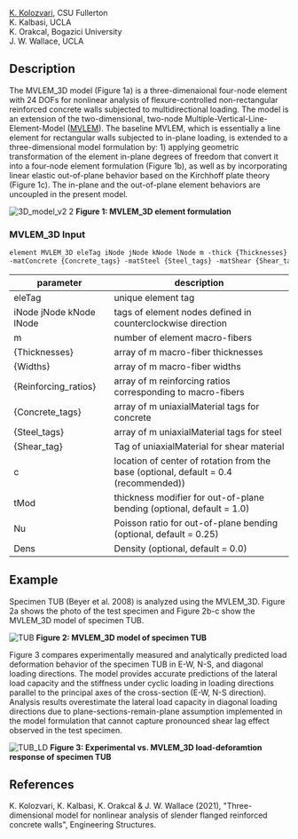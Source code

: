 [K. Kolozvari](mailto:kkolozvari@fullerton.edu), CSU Fullerton<br/>
K. Kalbasi, UCLA<br/>
K. Orakcal, Bogazici University<br/>
J. W. Wallace, UCLA<br/>

## Description

The MVLEM_3D model (Figure 1a) is a three-dimenaional four-node element with 24 DOFs for nonlinear analysis of flexure-controlled non-rectangular reinforced concrete walls subjected to multidirectional loading. The model is an extension of the two-dimensional, two-node Multiple-Vertical-Line-Element-Model ([MVLEM](https://opensees.berkeley.edu/wiki/index.php/MVLEM_-_Multiple-Vertical-Line-Element-Model_for_RC_Walls)). The baseline MVLEM, which is essentially a line element for rectangular walls subjected to in-plane loading, is extended to a three-dimensional model formulation by: 1) applying geometric transformation of the element in-plane degrees of freedom that convert it into a four-node element formulation (Figure 1b), as well as by incorporating linear elastic out-of-plane behavior based on the Kirchhoff plate theory (Figure 1c). The in-plane and the out-of-plane element behaviors are uncoupled in the present model.

![3D_model_v2 2](https://user-images.githubusercontent.com/53920372/104969707-11024b80-599e-11eb-9acd-f16bd9572c24.jpg)
**Figure 1: MVLEM_3D element formulation**

### MVLEM_3D Input
```markdown
element MVLEM_3D eleTag iNode jNode kNode lNode m -thick {Thicknesses} -width {Widths} -rho {Reinforcing_ratios} 
-matConcrete {Concrete_tags} -matSteel {Steel_tags} -matShear {Shear_tag} <-CoR c> <-thickMod tMod> <-Poisson Nu> <-Density Dens>
```

| parameter | description |
|----------|------------|
| eleTag | unique element tag|
| iNode jNode kNode lNode | tags of element nodes defined in counterclockwise direction|
| m | number of element macro-fibers|
| {Thicknesses} | array of m macro-fiber thicknesses|
| {Widths} | array of m macro-fiber widths |
| {Reinforcing_ratios}| array of m reinforcing ratios corresponding to macro-fibers|
| {Concrete_tags}	| array of m uniaxialMaterial tags for concrete |
| {Steel_tags} |	array of m uniaxialMaterial tags for steel |
| {Shear_tag}	| Tag of uniaxialMaterial for shear material |
| c | location of center of rotation from the base (optional, default = 0.4 (recommended))|
| tMod	| thickness modifier for out-of-plane bending (optional, default = 1.0)|
| Nu | Poisson ratio for out-of-plane bending (optional, default = 0.25)|
| Dens | Density (optional, default = 0.0)|

## Example

Specimen TUB (Beyer et al. 2008) is analyzed using the MVLEM_3D. Figure 2a shows the photo of the test specimen and Figure 2b-c show the MVLEM_3D model of specimen TUB.

![TUB](https://user-images.githubusercontent.com/53920372/94961047-c6b99500-04a8-11eb-879a-7c8db003830b.JPG)
**Figure 2: MVLEM_3D model of specimen TUB**

Figure 3 compares experimentally measured and analytically predicted load deformation behavior of the specimen TUB in E-W, N-S, and diagonal loading directions. The model provides accurate predictions of the lateral load capacity and the stiffness under cyclic loading in loading directions parallel to the principal axes of the cross-section (E-W, N-S direction). Analysis results overestimate the lateral load capacity in diagonal loading directions due to plane-sections-remain-plane assumption implemented in the model formulation that cannot capture pronounced shear lag effect observed in the test specimen. 

![TUB_LD](https://user-images.githubusercontent.com/53920372/94853227-f0f35000-03df-11eb-8e68-f1f221a9086d.JPG)
**Figure 3: Experimental vs. MVLEM_3D load-deforamtion response of specimen TUB**

## References

K. Kolozvari, K. Kalbasi, K. Orakcal & J. W. Wallace (2021), "Three-dimensional model for nonlinear analysis of slender flanged reinforced
concrete walls", Engineering Structures.
